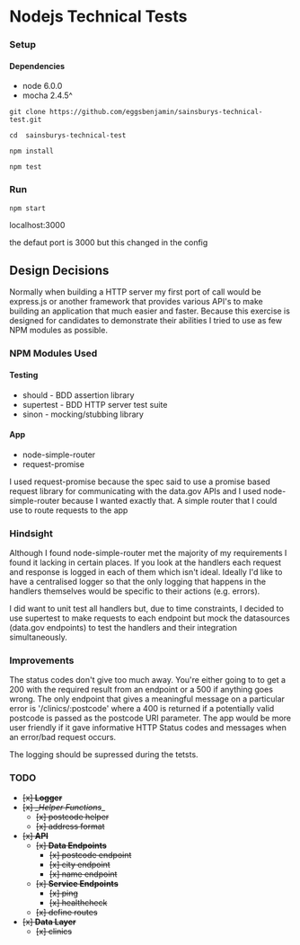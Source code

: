 # Nodejs Technical Tests

### Setup

#### Dependencies

* node 6.0.0
* mocha 2.4.5^

```
git clone https://github.com/eggsbenjamin/sainsburys-technical-test.git

cd  sainsburys-technical-test

npm install

npm test 
```

### Run

```
npm start

```
localhost:3000

the defaut port is 3000 but this changed in the config

## Design Decisions

Normally when building a HTTP server my first port of call would be express.js or another framework that provides various API's to make building an application that much easier and faster. Because this exercise is designed for candidates to demonstrate their abilities I tried to use as few NPM modules as possible.

### NPM Modules Used

#### Testing

* should - BDD assertion library 
* supertest - BDD HTTP server test suite
* sinon - mocking/stubbing library 

#### App

* node-simple-router
* request-promise

I used request-promise because the spec said to use a promise based request library for communicating with the data.gov APIs and I used node-simple-router because I wanted exactly that. A simple router that I could use to route requests to the app

### Hindsight

Although I found node-simple-router met the majority of my requirements I found it lacking in certain places. If you look at the handlers each request and response is logged in each of them which isn't ideal. Ideally I'd like to have a centralised logger so that the only logging that happens in the handlers themselves would be specific to their actions (e.g. errors).

I did want to unit test all handlers but, due to time constraints, I decided to use supertest to make requests to each endpoint but mock the datasources (data.gov endpoints) to test the handlers and their integration simultaneously.

### Improvements

The status codes don't give too much away. You're either going to to get a 200 with the required result from an endpoint or a 500 if anything goes wrong. The only endpoint that gives a meaningful message on a particular error is '/clinics/:postcode' where a 400 is returned if a potentially valid postcode is passed as the postcode URI parameter. The app would be more user friendly if it gave informative HTTP Status codes and messages when an error/bad request occurs.

The logging should be supressed during the tetsts.  

### TODO

* ~~[x] __Logger__~~
* ~~[x] __Helper Functions_~~_
	* ~~[x] postcode helper~~ 
	* ~~[x] address format~~ 
* ~~[x] __API__~~
	* ~~[x] __Data Endpoints__~~
		* ~~[x] postcode endpoint~~
		* ~~[x] city endpoint~~
		* ~~[x] name endpoint~~
	* ~~[x] __Service Endpoints__~~
		* ~~[x] ping~~
		* ~~[x] healthcheck~~
	* ~~[x] define routes~~
* ~~[x] __Data Layer__~~	
	* ~~[x] clinics~~
